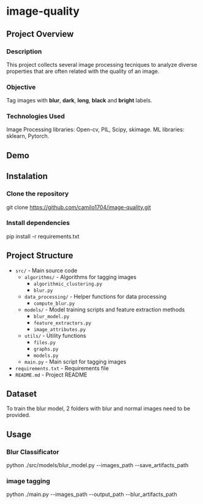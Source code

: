 # image-quality

## Project Overview

### Description
This project collects several image processing tecniques to analyze diverse properties that are often related with the quality of an image.

### Objective
Tag images with **blur**, **dark**, **long**, **black** and **bright** labels.

### Technologies Used
Image Processing libraries: Open-cv, PIL, Scipy, skimage.
ML libraries: sklearn, Pytorch.

## Demo

## Instalation 
### Clone the repository
git clone https://github.com/camilo1704/image-quality.git

### Install dependencies
pip install -r requirements.txt

## Project Structure
- `src/` - Main source code
  - `algorithms/` - Algorithms for tagging images
    - `algorithmic_clustering.py`
    - `blur.py`
  - `data_processing/` - Helper functions for data processing
    - `compute_blur.py`
  - `models/` - Model training scripts and feature extraction methods
    - `blur_model.py`
    - `feature_extractors.py`
    - `image_attributes.py`
  - `utils/` - Utility functions
    - `files.py`
    - `graphs.py`
    - `models.py`
  - `main.py` - Main script for tagging images
- `requirements.txt` - Requirements file
- `README.md` - Project README

## Dataset
To train the blur model, 2 folders with blur and normal images need to be provided. 

## Usage
### Blur Classificator
python ./src/models/blur_model.py --images_path --save_artifacts_path

### image tagging
python ./main.py --images_path --output_path --blur_artifacts_path
